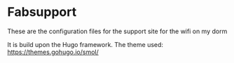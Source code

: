 # Fabsupport
These are the configuration files for the support site for the wifi on my dorm

It is build upon the Hugo framework.
The theme used: https://themes.gohugo.io/smol/
